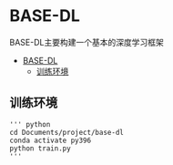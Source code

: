 
# BASE-DL

BASE-DL主要构建一个基本的深度学习框架

- [BASE-DL](#base-dl)
  - [训练环境](#训练环境)


## 训练环境

    ''' python 
    cd Documents/project/base-dl
    conda activate py396
    python train.py 
    '''